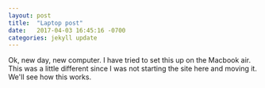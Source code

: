 ```yaml
---
layout: post
title:  "Laptop post"
date:   2017-04-03 16:45:16 -0700
categories: jekyll update
---
```

Ok, new day, new computer. I have tried to set this up on the Macbook air. This was a little different since I was not starting the site here and moving it. We'll see how this works.
